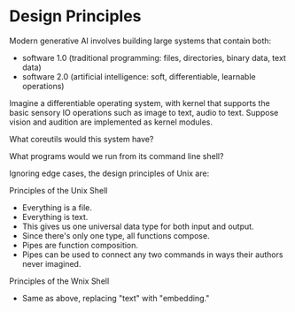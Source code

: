 # Design Principles

Modern generative AI involves building large systems that contain both:
- software 1.0 (traditional programming: files, directories, binary data, text data)
- software 2.0 (artificial intelligence: soft, differentiable, learnable operations)

Imagine a differentiable operating system, with kernel that supports the basic sensory IO operations such as image to text, audio to text. Suppose vision and audition are implemented as kernel modules.

What coreutils would this system have?

What programs would we run from its command line shell?

Ignoring edge cases, the design principles of Unix are:

Principles of the Unix Shell
- Everything is a file.
- Everything is text.
- This gives us one universal data type for both input and output.
- Since there's only one type, all functions compose.
- Pipes are function composition.
- Pipes can be used to connect any two commands in ways their authors never imagined.

Principles of the Wnix Shell
- Same as above, replacing "text" with "embedding."